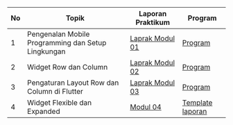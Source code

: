 | No | Topik | Laporan Praktikum | Program |
|---|---|---|---|
| 1 | Pengenalan Mobile Programming dan Setup Lingkungan | [Laprak Modul 01](https://github.com/kharismarmdhn/MobileProgramming_107/blob/Modul-1/230605110107_Kharisma%20Romadhon_Laporan%20Praktikum%20Md1_Kelas%20E.pdf) | [Program](https://github.com/kharismarmdhn/MobileProgramming_107/blob/Modul-1/main.dart) |
| 2 | Widget Row dan Column | [Laprak Modul 02](https://github.com/kharismarmdhn/MobileProgramming_107/blob/Modul-2/230605110107_Kharisma%20Romadhon_Laporan%20Praktikum%20Md2_Kelas%20E.pdf) | [Program](https://github.com/kharismarmdhn/MobileProgramming_107/blob/Modul-2/main.dart) |
| 3 | Pengaturan Layout Row dan Column di Flutter | [Laprak Modul 03](https://github.com/kharismarmdhn/MobileProgramming_107/blob/Modul-3/230605110107_Kharisma%20Romadhon_Laporan%20Praktikum%20Md3_Kelas%20E.pdf) | [Program](https://github.com/kharismarmdhn/MobileProgramming_107/blob/Modul-3/main.dart) |
| 4 | Widget Flexible dan Expanded | [Modul 04](https://github.com/uqifumi/uqifumi/blob/main/Modul%2004.pdf) | [Template laporan](https://github.com/uqifumi/uqifumi/blob/main/Template%20Laporan.docx) |
